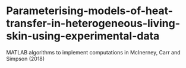 # Parameterising-models-of-heat-transfer-in-heterogeneous-living-skin-using-experimental-data
MATLAB algorithms to implement computations in McInerney, Carr and Simpson (2018)

